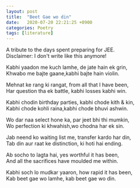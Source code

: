 ```yaml
---
layout: post
title:  "Beet Gae wo din"
date:   2020-07-20 22:21:25 +0900
categories: Poetry
tags: [literature]
---
```


A tribute to the days spent preparing for JEE.  
Disclaimer: I don't write like this anymore!

Kabhi yaadon me kuch lamhe, de jate hain ek grin,  
Khwabo me bajte gaane,kabhi bajte hain violin.  

Mehnat ke rang ki rangat, from all that I have been,  
Har question tha ek battle, kabhi losses kabhi win.  
  
Kabhi chodin birthday parties, kabhi chode kith & kin,  
Kabhi chode kohli raina,kabhi chode bhuvi ashwin.  
  
Wo dar naa select hone ka, par jeet bhi thi mumkin,  
Wo perfection ki khwahish,wo chodna har ek sin.  
  
Jab neend ko waiting list me, transfer kardo har din,  
Tab din aur raat ke distinction, ki hoti hai ending.  
  
Ab socho to lagta hai, yes worthful it has been,  
And all the sacrifices have moulded me within.  
  
Kabhi soch lo mudkar yaaron, how rapid it has been,  
Kab beet gae wo lamhe, kab beet gae wo din.  
